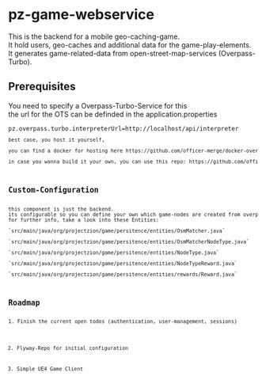 <h1>pz-game-webservice</h1>

This is the backend for a mobile geo-caching-game.<br />
It hold users, geo-caches and additional data for the game-play-elements.<br />
It generates game-related-data from open-street-map-services (Overpass-Turbo).<br />

<h2>Prerequisites</h2>
You need to specify a Overpass-Turbo-Service for this <br />
the url for the OTS can be definded in the application.properties<br />
<pre><code>pz.overpass.turbo.interpreterUrl=http://localhost/api/interpreter<code/><pre/>
best case, you host it yourself, <br />
you can find a docker for hosting here https://github.com/officer-merge/docker-overpass-api <br />
in case you wanna build it your own, you can use this repo: https://github.com/officer-merge/Overpass-API <br />

<h2>Custom-Configuration</h2>
this component is just the backend.
its configurable so you can define your own which game-nodes are created from overpass-nodes.
for further info, take a look into these Entities:<br />
`src/main/java/org/projectzion/game/persitence/entities/OsmMatcher.java`<br />
`src/main/java/org/projectzion/game/persitence/entities/OsmMatcherNodeType.java`<br />
`src/main/java/org/projectzion/game/persitence/entities/NodeType.java`<br />
`src/main/java/org/projectzion/game/persitence/entities/NodeTypeReward.java`<br />
`src/main/java/org/projectzion/game/persitence/entities/rewards/Reward.java`<br />

<h2>Roadmap</h2>
1. Finish the current open todos (authentication, user-management, sessions)

2. Flyway-Repo for initial configuration

3. Simple UE4 Game Client